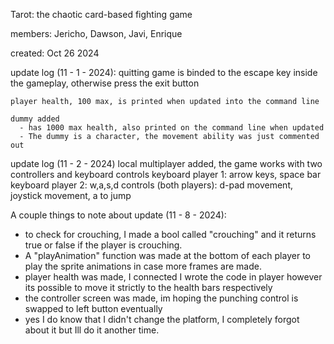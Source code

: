 Tarot: the chaotic card-based fighting game

members: Jericho, Dawson, Javi, Enrique

created: Oct 26 2024

update log (11 - 1 - 2024):
	quitting game is binded to the escape key inside the gameplay, otherwise press the exit button
	
	player health, 100 max, is printed when updated into the command line 
	
	dummy added
	  - has 1000 max health, also printed on the command line when updated
	  - The dummy is a character, the movement ability was just commented out
	
update log (11 - 2 - 2024)
	local multiplayer added, the game works with two controllers and keyboard controls
	keyboard player 1: arrow keys, space bar
	keyboard player 2: w,a,s,d
	controls (both players): d-pad movement, joystick movement, a to jump
	
A couple things to note about update (11 - 8 - 2024):
- to check for crouching, I made a bool called "crouching" and it returns true or false if the player is crouching.
- A "playAnimation" function was made at the bottom of each player to play the sprite animations in case more frames are made.
- player health was made, I connected I wrote the code in player however its possible to move it strictly to the health bars respectively
- the controller screen was made, im hoping the punching control is swapped to left button eventually
- yes I do know that I didn't change the platform, I completely forgot about it but Ill do it another time.
